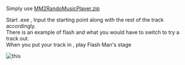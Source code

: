 Simply use [MM2RandoMusicPlayer.zip](https://github.com/ProdigyNope/MM2R-New-Tracks/files/6414248/MM2RandoMusicPlayer.zip)

Start .exe , Input the starting point along with the rest of the track accordingly.  
There is an example of flash and what you would have to switch to try a track out.  
When you put your track in , play Flash Man's stage  

![this](https://user-images.githubusercontent.com/83581609/116865328-16646880-ac12-11eb-937c-05ae7a03480e.jpg)


